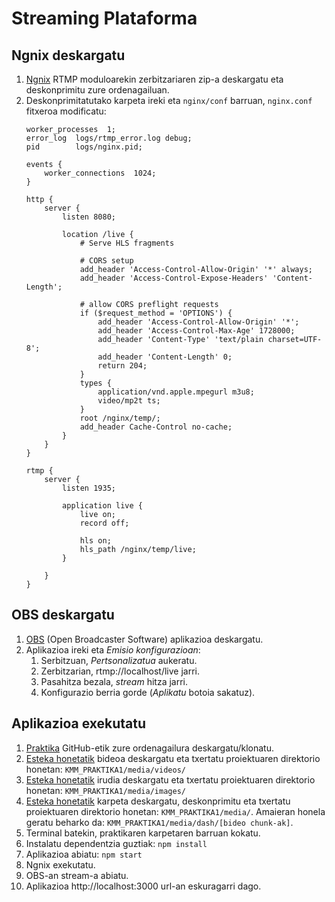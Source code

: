 # Streaming Plataforma

## Ngnix deskargatu

1. [Ngnix](https://github.com/illuspas/nginx-rtmp-win32) RTMP moduloarekin zerbitzariaren zip-a deskargatu eta deskonprimitu zure ordenagailuan.
2. Deskonprimitatutako karpeta ireki eta `nginx/conf` barruan, `nginx.conf` fitxeroa modificatu:
      ```
      worker_processes  1;
      error_log  logs/rtmp_error.log debug;
      pid        logs/nginx.pid;

      events {
          worker_connections  1024;
      }

      http {
          server {
              listen 8080;

              location /live {
                  # Serve HLS fragments

                  # CORS setup
                  add_header 'Access-Control-Allow-Origin' '*' always;
                  add_header 'Access-Control-Expose-Headers' 'Content-Length';

                  # allow CORS preflight requests
                  if ($request_method = 'OPTIONS') {
                      add_header 'Access-Control-Allow-Origin' '*';
                      add_header 'Access-Control-Max-Age' 1728000;
                      add_header 'Content-Type' 'text/plain charset=UTF-8';
                      add_header 'Content-Length' 0;
                      return 204;
                  }
                  types {
                      application/vnd.apple.mpegurl m3u8;
                      video/mp2t ts;
                  }
                  root /nginx/temp/;
                  add_header Cache-Control no-cache;
              }     
          }
      }

      rtmp {
          server {
              listen 1935;

              application live {
                  live on;
                  record off;
                  
                  hls on;
                  hls_path /nginx/temp/live;
              }

          }
      }
      ```

## OBS deskargatu

1. [OBS](https://obsproject.com/es/download) (Open Broadcaster Software) aplikazioa deskargatu.
2. Aplikazioa ireki eta _Emisio konfigurazioan_:
   1. Serbitzuan, _Pertsonalizatua_ aukeratu.
   2. Zerbitzarian, rtmp://localhost/live jarri.
   3. Pasahitza bezala, _stream_ hitza jarri.
   4. Konfigurazio berria gorde (_Aplikatu_ botoia sakatuz).

## Aplikazioa exekutatu

  1. [Praktika](https://github.com/paabloomaartinez/KMM-Praktika1) GitHub-etik zure ordenagailura deskargatu/klonatu.
  2. [Esteka honetatik](https://drive.google.com/file/d/1iFHKLGBInefesSOeEPlXVvBvqE3NWscl/view?usp=sharing) bideoa deskargatu eta txertatu proiektuaren direktorio honetan: `KMM_PRAKTIKA1/media/videos/` 
  3. [Esteka honetatik](https://drive.google.com/file/d/1mq9jojPmkyEOT0NGe4Q4b2wGM6XLGaT3/view?usp=drive_link) irudia deskargatu eta txertatu proiektuaren direktorio honetan: `KMM_PRAKTIKA1/media/images/`
  4. [Esteka honetatik](https://drive.google.com/drive/folders/1Z2W1qtITEIvuV9MQWcg5Vvn2AwmF1_TM?usp=drive_link) karpeta deskargatu, deskonprimitu eta txertatu proiektuaren direktorio honetan: `KMM_PRAKTIKA1/media/`. Amaieran honela geratu beharko da: `KMM_PRAKTIKA1/media/dash/[bideo chunk-ak]`.
  5. Terminal batekin, praktikaren karpetaren barruan kokatu.
  6. Instalatu dependentzia guztiak: `npm install`
  7. Aplikazioa abiatu: `npm start`
  8. Ngnix exekutatu.
  9. OBS-an stream-a abiatu.
  10. Aplikazioa http://localhost:3000 url-an eskuragarri dago.